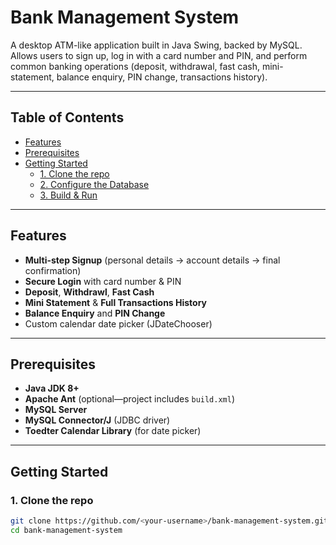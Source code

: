 # Bank Management System

A desktop ATM-like application built in Java Swing, backed by MySQL.  
Allows users to sign up, log in with a card number and PIN, and perform common banking operations (deposit, withdrawal, fast cash, mini-statement, balance enquiry, PIN change, transactions history).

---

## Table of Contents

- [Features](#features)  
- [Prerequisites](#prerequisites)  
- [Getting Started](#getting-started)  
  - [1. Clone the repo](#1-clone-the-repo)  
  - [2. Configure the Database](#2-configure-the-database)  
  - [3. Build & Run](#3-build--run) 

---

## Features

- **Multi-step Signup** (personal details → account details → final confirmation)  
- **Secure Login** with card number & PIN  
- **Deposit**, **Withdrawl**, **Fast Cash**  
- **Mini Statement** & **Full Transactions History**  
- **Balance Enquiry** and **PIN Change**  
- Custom calendar date picker (JDateChooser)  

---

## Prerequisites

- **Java JDK 8+**  
- **Apache Ant** (optional—project includes `build.xml`)  
- **MySQL Server**  
- **MySQL Connector/J** (JDBC driver)  
- **Toedter Calendar Library** (for date picker)  

---

## Getting Started

### 1. Clone the repo

```bash
git clone https://github.com/<your-username>/bank-management-system.git
cd bank-management-system
